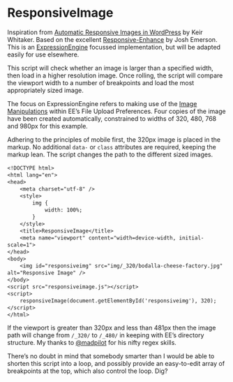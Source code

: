 # ResponsiveImage

Inspiration from [Automatic Responsive Images in WordPress](http://viewportindustries.com/blog/automatic-responsive-images-in-wordpress/) by Keir Whitaker. Based on the excellent [Responsive-Enhance](https://github.com/joshje/Responsive-Enhance) by Josh Emerson. This is an [ExpressionEngine](http://expressionengine.com/) focussed implementation, but will be adapted easily for use elsewhere.

This script will check whether an image is larger than a specified width, then load in a higher resolution image. Once rolling, the script will compare the viewport width to a number of breakpoints and load the most appropriately sized image.

The focus on ExpressionEngine refers to making use of the [Image Manipulations](http://expressionengine.com/user_guide/cp/content/files/file_upload_preferences.html#image-manipulations) within EE’s File Upload Preferences. Four copies of the image have been created automatically, constrained to widths of 320, 480, 768 and 980px for this example.

Adhering to the principles of mobile first, the 320px image is placed in the markup. No additional `data-` or `class` attributes are required, keeping the markup lean. The script changes the path to the different sized images.

    <!DOCTYPE html>
    <html lang="en">
    <head>
    	<meta charset="utf-8" />
    	<style>
    		img {
    		    width: 100%;
    		}
    	</style>
    	<title>ResponsiveImage</title>
    	<meta name="viewport" content="width=device-width, initial-scale=1">
    </head>
    <body>
    	<img id="responsiveimg" src="img/_320/bodalla-cheese-factory.jpg" alt="Responsive Image" />
    </body>
    <script src="responsiveimage.js"></script>
    <script>
    	responsiveImage(document.getElementById('responsiveimg'), 320);
    </script>
    </html>

If the viewport is greater than 320px and less than 481px then the image path will change from `/_320/` to `/_480/` in keeping with EE’s directory structure. My thanks to [@madpilot](http://twitter.com/madpilot) for his nifty regex skills.

There’s no doubt in mind that somebody smarter than I would be able to shorten this script into a loop, and possibly provide an easy-to-edit array of breakpoints at the top, which also control the loop. Dig?